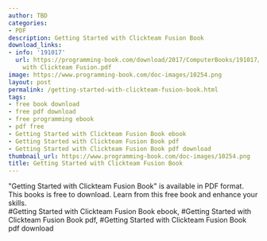 ```yaml
---
author: TBD
categories:
- PDF
description: Getting Started with Clickteam Fusion Book
download_links:
- info: '191017'
  url: https://programming-book.com/download/2017/ComputerBooks/191017/Getting Started
    with Clickteam Fusion.pdf
image: https://www.programming-book.com/doc-images/10254.png
layout: post
permalink: /getting-started-with-clickteam-fusion-book.html
tags:
- free book download
- free pdf download
- free programming ebook
- pdf free
- Getting Started with Clickteam Fusion Book ebook
- Getting Started with Clickteam Fusion Book pdf
- Getting Started with Clickteam Fusion Book pdf download
thumbnail_url: https://www.programming-book.com/doc-images/10254.png
title: Getting Started with Clickteam Fusion Book
---
```


 
<div class="item-desc text-justify">
  "Getting Started with Clickteam Fusion Book" is available in PDF format. This books is free to download. Learn from this free book and enhance your skills.
  <br>
  #Getting Started with Clickteam Fusion Book ebook, #Getting Started with Clickteam Fusion Book pdf, #Getting Started with Clickteam Fusion Book pdf download
</div>